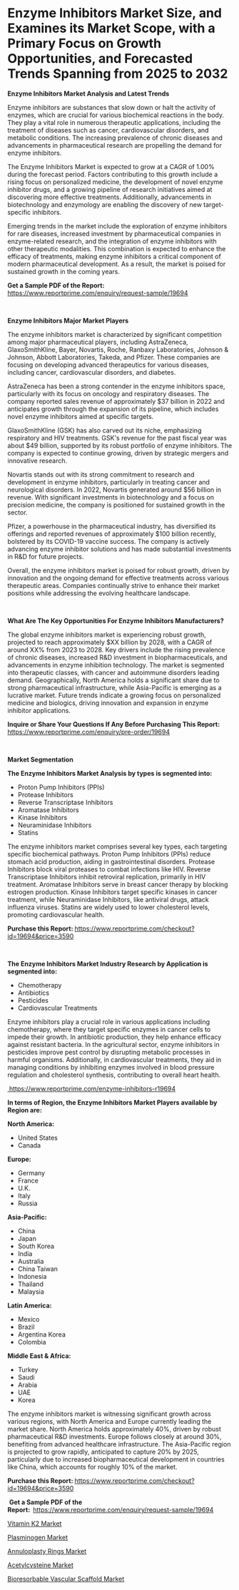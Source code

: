 <p><h1>Enzyme Inhibitors Market Size, and Examines its Market Scope, with a Primary Focus on Growth Opportunities, and Forecasted Trends Spanning from 2025 to 2032</h1></p><p><strong>Enzyme Inhibitors Market Analysis and Latest Trends</strong></p>
<p><p>Enzyme inhibitors are substances that slow down or halt the activity of enzymes, which are crucial for various biochemical reactions in the body. They play a vital role in numerous therapeutic applications, including the treatment of diseases such as cancer, cardiovascular disorders, and metabolic conditions. The increasing prevalence of chronic diseases and advancements in pharmaceutical research are propelling the demand for enzyme inhibitors.</p><p>The Enzyme Inhibitors Market is expected to grow at a CAGR of 1.00% during the forecast period. Factors contributing to this growth include a rising focus on personalized medicine, the development of novel enzyme inhibitor drugs, and a growing pipeline of research initiatives aimed at discovering more effective treatments. Additionally, advancements in biotechnology and enzymology are enabling the discovery of new target-specific inhibitors. </p><p>Emerging trends in the market include the exploration of enzyme inhibitors for rare diseases, increased investment by pharmaceutical companies in enzyme-related research, and the integration of enzyme inhibitors with other therapeutic modalities. This combination is expected to enhance the efficacy of treatments, making enzyme inhibitors a critical component of modern pharmaceutical development. As a result, the market is poised for sustained growth in the coming years.</p></p>
<p><strong>Get a Sample PDF of the Report:&nbsp;</strong> <a href="https://www.reportprime.com/enquiry/request-sample/19694?utm_campaign=36&utm_medium=2&utm_source=Github&utm_content=ia&utm_term=20032025&utm_id=enzyme-inhibitors">https://www.reportprime.com/enquiry/request-sample/19694</a></p>
<p>&nbsp;</p>
<p><strong>Enzyme Inhibitors Major Market Players</strong></p>
<p><p>The enzyme inhibitors market is characterized by significant competition among major pharmaceutical players, including AstraZeneca, GlaxoSmithKline, Bayer, Novartis, Roche, Ranbaxy Laboratories, Johnson & Johnson, Abbott Laboratories, Takeda, and Pfizer. These companies are focusing on developing advanced therapeutics for various diseases, including cancer, cardiovascular disorders, and diabetes.</p><p>AstraZeneca has been a strong contender in the enzyme inhibitors space, particularly with its focus on oncology and respiratory diseases. The company reported sales revenue of approximately $37 billion in 2022 and anticipates growth through the expansion of its pipeline, which includes novel enzyme inhibitors aimed at specific targets.</p><p>GlaxoSmithKline (GSK) has also carved out its niche, emphasizing respiratory and HIV treatments. GSK's revenue for the past fiscal year was about $49 billion, supported by its robust portfolio of enzyme inhibitors. The company is expected to continue growing, driven by strategic mergers and innovative research.</p><p>Novartis stands out with its strong commitment to research and development in enzyme inhibitors, particularly in treating cancer and neurological disorders. In 2022, Novartis generated around $56 billion in revenue. With significant investments in biotechnology and a focus on precision medicine, the company is positioned for sustained growth in the sector.</p><p>Pfizer, a powerhouse in the pharmaceutical industry, has diversified its offerings and reported revenues of approximately $100 billion recently, bolstered by its COVID-19 vaccine success. The company is actively advancing enzyme inhibitor solutions and has made substantial investments in R&D for future projects.</p><p>Overall, the enzyme inhibitors market is poised for robust growth, driven by innovation and the ongoing demand for effective treatments across various therapeutic areas. Companies continually strive to enhance their market positions while addressing the evolving healthcare landscape.</p></p>
<p>&nbsp;</p>
<p><strong>What Are The Key Opportunities For Enzyme Inhibitors Manufacturers?</strong></p>
<p><p>The global enzyme inhibitors market is experiencing robust growth, projected to reach approximately $XX billion by 2028, with a CAGR of around XX% from 2023 to 2028. Key drivers include the rising prevalence of chronic diseases, increased R&D investment in biopharmaceuticals, and advancements in enzyme inhibition technology. The market is segmented into therapeutic classes, with cancer and autoimmune disorders leading demand. Geographically, North America holds a significant share due to strong pharmaceutical infrastructure, while Asia-Pacific is emerging as a lucrative market. Future trends indicate a growing focus on personalized medicine and biologics, driving innovation and expansion in enzyme inhibitor applications.</p></p>
<p><strong>Inquire or Share Your Questions If Any Before Purchasing This Report:</strong> <a href="https://www.reportprime.com/enquiry/pre-order/19694?utm_campaign=36&utm_medium=2&utm_source=Github&utm_content=ia&utm_term=20032025&utm_id=enzyme-inhibitors">https://www.reportprime.com/enquiry/pre-order/19694</a></p>
<p>&nbsp;</p>
<p><strong>Market Segmentation</strong></p>
<p><strong>The Enzyme Inhibitors Market Analysis by types is segmented into:</strong></p>
<p><ul><li>Proton Pump Inhibitors (PPIs)</li><li>Protease Inhibitors</li><li>Reverse Transcriptase Inhibitors</li><li>Aromatase Inhibitors</li><li>Kinase Inhibitors</li><li>Neuraminidase Inhibitors</li><li>Statins</li></ul></p>
<p><p>The enzyme inhibitors market comprises several key types, each targeting specific biochemical pathways. Proton Pump Inhibitors (PPIs) reduce stomach acid production, aiding in gastrointestinal disorders. Protease Inhibitors block viral proteases to combat infections like HIV. Reverse Transcriptase Inhibitors inhibit retroviral replication, primarily in HIV treatment. Aromatase Inhibitors serve in breast cancer therapy by blocking estrogen production. Kinase Inhibitors target specific kinases in cancer treatment, while Neuraminidase Inhibitors, like antiviral drugs, attack influenza viruses. Statins are widely used to lower cholesterol levels, promoting cardiovascular health.</p></p>
<p><strong>Purchase this Report:&nbsp;</strong><a href="https://www.reportprime.com/checkout?id=19694&price=3590&utm_campaign=36&utm_medium=2&utm_source=Github&utm_content=ia&utm_term=20032025&utm_id=enzyme-inhibitors">https://www.reportprime.com/checkout?id=19694&price=3590</a></p>
<p>&nbsp;</p>
<p><strong>The Enzyme Inhibitors Market Industry Research by Application is segmented into:</strong></p>
<p><ul><li>Chemotherapy</li><li>Antibiotics</li><li>Pesticides</li><li>Cardiovascular Treatments</li></ul></p>
<p><p>Enzyme inhibitors play a crucial role in various applications including chemotherapy, where they target specific enzymes in cancer cells to impede their growth. In antibiotic production, they help enhance efficacy against resistant bacteria. In the agricultural sector, enzyme inhibitors in pesticides improve pest control by disrupting metabolic processes in harmful organisms. Additionally, in cardiovascular treatments, they aid in managing conditions by inhibiting enzymes involved in blood pressure regulation and cholesterol synthesis, contributing to overall heart health.</p></p>
<p><a href="https://www.reportprime.com/enzyme-inhibitors-r19694?utm_campaign=36&utm_medium=2&utm_source=Github&utm_content=ia&utm_term=20032025&utm_id=enzyme-inhibitors">&nbsp;https://www.reportprime.com/enzyme-inhibitors-r19694</a></p>
<p><strong>In terms of Region, the Enzyme Inhibitors Market Players available by Region are:</strong></p>
<p>
    <p> <strong> North America: </strong>
        <ul>
            <li>United States</li>
            <li>Canada</li>
        </ul>
        </p> 
    <p> <strong> Europe: </strong>
        <ul>
            <li>Germany</li>
            <li>France</li>
            <li>U.K.</li>
            <li>Italy</li>
            <li>Russia</li>
        </ul>
        </p> 
    <p> <strong> Asia-Pacific: </strong>
        <ul>
            <li>China</li>
            <li>Japan</li>
            <li>South Korea</li>
            <li>India</li>
            <li>Australia</li>
            <li>China Taiwan</li>
            <li>Indonesia</li>
            <li>Thailand</li>
            <li>Malaysia</li>
        </ul>
        </p> 
    <p> <strong> Latin America: </strong>
        <ul>
            <li>Mexico</li>
            <li>Brazil</li>
            <li>Argentina Korea</li>
            <li>Colombia</li>
        </ul>
        </p> 
    <p> <strong> Middle East & Africa: </strong>
        <ul>
            <li>Turkey</li>
            <li>Saudi</li>
            <li>Arabia</li>
            <li>UAE</li>
            <li>Korea</li>
        </ul>
    </p>
    </p>
<p><p>The enzyme inhibitors market is witnessing significant growth across various regions, with North America and Europe currently leading the market share. North America holds approximately 40%, driven by robust pharmaceutical R&D investments. Europe follows closely at around 30%, benefiting from advanced healthcare infrastructure. The Asia-Pacific region is projected to grow rapidly, anticipated to capture 20% by 2025, particularly due to increased biopharmaceutical development in countries like China, which accounts for roughly 10% of the market.</p></p>
<p><strong>Purchase this Report: </strong><a href="https://www.reportprime.com/checkout?id=19694&price=3590&utm_campaign=36&utm_medium=2&utm_source=Github&utm_content=ia&utm_term=20032025&utm_id=enzyme-inhibitors">https://www.reportprime.com/checkout?id=19694&price=3590</a></p>
<p>&nbsp;<strong>Get a Sample PDF of the Report:&nbsp;&nbsp;</strong><a href="https://www.reportprime.com/enquiry/request-sample/19694?utm_campaign=36&utm_medium=2&utm_source=Github&utm_content=ia&utm_term=20032025&utm_id=enzyme-inhibitors">https://www.reportprime.com/enquiry/request-sample/19694</a></p>
<p><strong></strong></p>
<p><p><a href="https://github.com/sionepeppess/Market-Research-Report-List-1/blob/main/vitamin-k2-market.md?utm_campaign=36&utm_medium=2&utm_source=Github&utm_content=ia&utm_term=20032025&utm_id=enzyme-inhibitors">Vitamin K2 Market</a></p><p><a href="https://github.com/semenbobbaxu/Market-Research-Report-List-1/blob/main/plasminogen-market.md?utm_campaign=36&utm_medium=2&utm_source=Github&utm_content=ia&utm_term=20032025&utm_id=enzyme-inhibitors">Plasminogen Market</a></p><p><a href="https://github.com/roffefaith6l/Market-Research-Report-List-1/blob/main/annuloplasty-rings-market.md?utm_campaign=36&utm_medium=2&utm_source=Github&utm_content=ia&utm_term=20032025&utm_id=enzyme-inhibitors">Annuloplasty Rings Market</a></p><p><a href="https://github.com/irisadoranrx/Market-Research-Report-List-1/blob/main/acetylcysteine-market.md?utm_campaign=36&utm_medium=2&utm_source=Github&utm_content=ia&utm_term=20032025&utm_id=enzyme-inhibitors">Acetylcysteine Market</a></p><p><a href="https://github.com/suzorfazlikb/Market-Research-Report-List-1/blob/main/bioresorbable-vascular-scaffold-market.md?utm_campaign=36&utm_medium=2&utm_source=Github&utm_content=ia&utm_term=20032025&utm_id=enzyme-inhibitors">Bioresorbable Vascular Scaffold Market</a></p></p>